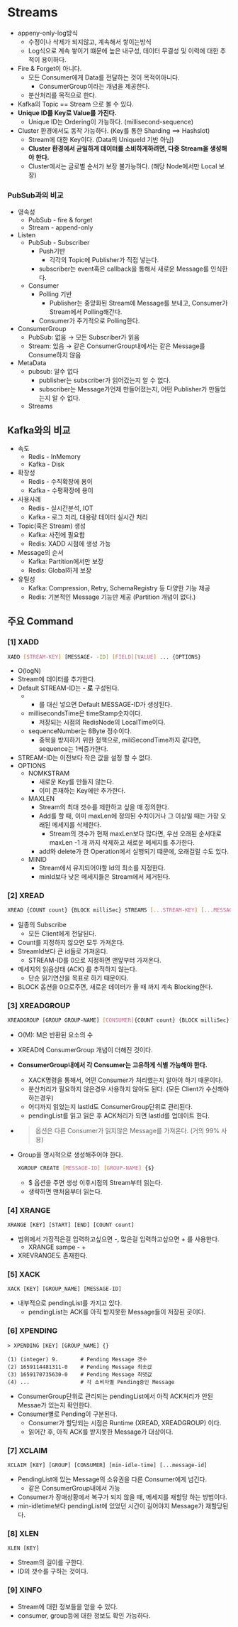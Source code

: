 # Streams
- appeny-only-log방식
    - 수정이나 삭제가 되지않고, 계속해서 쌓이는방식
    - Log식으로 계속 쌓이기 떄문에 높은 내구성, 데이터 무결성 및 이력에 대한 추적이 용이하다.
- Fire & Forget이 아니다.
    - 모든 Consumer에게 Data를 전달하는 것이 목적이아니다.
        - ConsumerGroup이라는 개념을 제공한다.
    - 분산처리를 목적으로 한다.
- Kafka의 Topic == Stream 으로 볼 수 있다.
- **Unique ID를 Key로 Value를 가진다.**
  - Unique ID는 Ordering이 가능하다. (millisecond-sequence)
- Cluster 환경에서도 동작 가능하다. (Key를 통한 Sharding ==> Hashslot)
  - Stream에 대한 Key이다. (Data의 UniqueId 기반 아님)
  - **Cluster 환경에서 균일하게 데이터를 소비하게하려면, 다중 Stream을 생성해야 한다.**
  - Cluster에서는 글로벌 순서가 보장 불가능하다. (해당 Node에서만 Local 보장)

### PubSub과의 비교
- 영속성
    - PubSub - fire & forget
    - Stream - append-only
- Listen
    - PubSub  - Subscriber
        - Push기반
            - 각각의 Topic에 Publisher가 직접 넣는다.
        - subscriber는 event혹은 callback을 통해서 새로운 Message를 인식한다.
    - Consumer
        - Polling 기반
            - Publisher는 중앙화된 Stream에 Message를 보내고, Consumer가 Stream에서 Polling해간다.
        - Consumer가 주기적으로 Polling한다.
- ConsumerGroup
    - PubSub: 없음 → 모든 Subscriber가 읽음
    - Stream: 있음 → 같은 ConsumerGroup내에서는 같은 Message를 Consume하지 않음
- MetaData
    - pubsub: 알수 없다
        - publisher는 subscriber가 읽어갔는지 알 수 없다.
        - subscriber는 Message가언제 만들어졌는지, 어떤 Publisher가 만들었는지 알 수 없다.
    - Streams

## Kafka와의 비교
- 속도
    - Redis - InMemory
    - Kafka - Disk
- 확장성
    - Redis - 수직확장에 용이
    - Kafka - 수평확장에 용이
- 사용사례
    - Redis - 실시간분석, IOT
    - Kafka - 로그 처리, 대용량 데이터 실시간 처리
- Topic(혹은 Stream) 생성
    - Kafka: 사전에 필요함
    - Redis: XADD 시점에 생성 가능
- Message의 순서
    - Kafka: Partition에서만 보장
    - Redis: Global하게 보장
- 유틸성
    - Kafka: Compression, Retry, SchemaRegistry 등 다양한 기능 제공
    - Redis: 기본적인 Message 기능만 제공  (Partition 개념이 없다.)

## 주요 Command

### [1] XADD
```bash
XADD [STREAM-KEY] [MESSAGE- -ID] [FIELD][VALUE] ... {OPTIONS}
```
- O(logN)
- Stream에 데이터를 추가한다.
- Default STREAM-ID는  **<millisecondsTime>-<sequenceNumber> 로** 구성된다.
    - * 를 대신 넣으면 Default MESSAGE-ID가 생성된다.
    - millisecondsTime은 timeStamp숫자이다.
        - 저장되는 시점의 RedisNode의 LocalTime이다.
    - sequenceNumber는 8Byte 정수이다.
        - 중복을 방지하기 위한 정책으로, miliSecondTime까지 같다면, sequence는 1씩증가한다.
- STREAM-ID는 이전보다 작은 값을 설정 할 수 없다.
- OPTIONS
    - NOMKSTRAM
        - 새로운 Key를 만들지 않는다.
        - 이미 존재하는 Key에만 추가한다.
    - MAXLEN
        - Stream의 최대 갯수를 제한하고 싶을 때 정의한다.
        - Add를 할 때, 이미 maxLen에 정의된 수치이거나 그 이상일 때는 가장 오래된 메세지를 삭제한다.
            - Stream의 갯수가 현재 maxLen보다 많다면, 우선 오래된 순서대로 maxLen -1 개 까지 삭제하고 새로운 메세지를 추가한다.
        - add와 delete가 한 Operation에서 실행되기 떄문에, 오래걸릴 수도 있다.
    - MINID
        - Stream에서 유지되어야할 Id의 최소를 지정한다.
        - minId보다 낮은 메세지들은 Stream에서 제거된다.

### [2] XREAD
```bash
XREAD {COUNT count} {BLOCK milliSec} STREAMS [...STREAM-KEY] [...MESSAGE-ID] 
```
- 일종의 Subscribe
    - 모든 Client에게 전달된다.
- Count를 지정하지 않으면 모두 가져온다.
- StreamId보다 큰 id들로 가져온다.
    - STREAM-ID를 0으로 지정하면 맨앞부터 가져온다.
- 메세지의 읽음상태 (ACK) 를 추적하지 않는다.
    - 단순 읽기연산을 목표로 하기 때문이다.
- BLOCK 옵션을 0으로주면, 새로운 데이터가 올 때 까지 계속 Blocking한다.

### [3] XREADGROUP

```bash
XREADGROUP [GROUP GROUP-NAME] [CONSUMER]{COUNT count} {BLOCK milliSec} STREAMS [...STREAM-KEY] [...MESSAGE-ID} {>]
```
- O(M): M은 반환된 요소의 수
- XREAD에 ConsumerGroup 개념이 더해진 것이다.
- **ConsumerGroup내에서 각 Consumer는 고유하게 식별 가능해야 한다.**
    - XACK명령을 통해서, 어떤 Consumer가 처리했는지 알아야 하기 때문이다.
    - 분산처리가 필요하지 않은경우 사용하지 않아도 된다. (모든 Client가 수신해야 하는경우)
    - 어디까지 읽었는지 lastId도 ConsumerGroup단위로 관리된다.
    - pendingList를 읽고 읽은 후 ACK처리가 되면 lastId를 업데이트 한다.
- > 옵션은 다른 Consumer가 읽지않은 Message를 가져온다. (거의 99% 사용)
- Group을 명시적으로 생성해주어야 한다.
    ```bash
    XGROUP CREATE [MESSAGE-ID] [GROUP-NAME] {$}
    ```

    - $ 옵션을 주면 생성 이후시점의 Stream부터 읽는다.
    - 생략하면 맨처음부터 읽는다.

### [4] XRANGE
```shell
XRANGE [KEY] [START] [END] [COUNT count]
```
- 범위에서 가장적은걸 입력하고싶으면 -, 많은걸 입력하고싶으면 + 를 사용한다.
    - XRANGE sampe - +
- XREVRANGE도 존재한다.

### [5] XACK
```shell
XACK [KEY] [GROUP_NAME] [MESSAGE-ID] 
```
- 내부적으로 pendingList를 가지고 있다.
    - pendingList는 ACK를 아직 받지못한 Message들이 저장된 곳이다.

### [6] XPENDING
```shell
> XPENDING [KEY] [GROUP_NAME] {}

(1) (integer) 9.       # Pending Message 갯수
(2) 1659114481311-0    # Pending Message 최솟값
(3) 1659170735630-0    # Pending Message 최댓값
(4) ...                # 각 소비자별 Pending중인 Message
```
- ConsumerGroup단위로 관리되는 pendingList에서 아직 ACK처리가 안된 Messae가 있는지 확인한다.
- Consumer별로 Pending이 구분된다.
    - Consumer가 할당되는 시점은 Runtime (XREAD, XREADGROUP) 이다.
    - 읽어간 후, 아직 ACK를 받지못한 Message가 대상이다.

### [7] XCLAIM
```shell
XCLAIM [KEY] [GROUP] [CONSUMER] [min-idle-time] [...message-id]
```

- PendingList에 있는 Message의 소유권을 다른 Consumer에게 넘긴다.
    - 같은 ConsumerGroup내에서 가능
- Consumer가 장애상황에서 복구가 되지 않을 때, 메세지를 재할당 하는 방법이다.
- min-idletime보다 pendingList에 있었던 시간이 길어야지 Message가 재할당된다.

### [8] XLEN
```shell
XLEN [KEY]
```
- Stream의 길이를 구한다.
- ID의 갯수를 구하는 것이다.

### [9] XINFO
- Stream에 대한 정보들을 얻을 수 있다.
- consumer, group등에 대한 정보도 확인 가능하다.